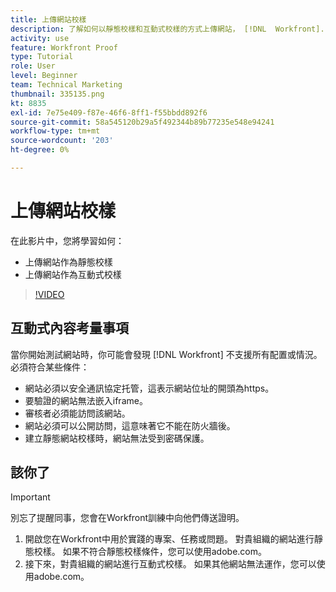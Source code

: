 ```yaml
---
title: 上傳網站校樣
description: 了解如何以靜態校樣和互動式校樣的方式上傳網站， [!DNL  Workfront].
activity: use
feature: Workfront Proof
type: Tutorial
role: User
level: Beginner
team: Technical Marketing
thumbnail: 335135.png
kt: 8835
exl-id: 7e75e409-f87e-46f6-8ff1-f55bbdd892f6
source-git-commit: 58a545120b29a5f492344b89b77235e548e94241
workflow-type: tm+mt
source-wordcount: '203'
ht-degree: 0%

---
```


# 上傳網站校樣

在此影片中，您將學習如何：

* 上傳網站作為靜態校樣
* 上傳網站作為互動式校樣

>[!VIDEO](https://video.tv.adobe.com/v/335135/?quality=12)


## 互動式內容考量事項

當你開始測試網站時，你可能會發現 [!DNL Workfront] 不支援所有配置或情況。 必須符合某些條件：

* 網站必須以安全通訊協定托管，這表示網站位址的開頭為https。
* 要驗證的網站無法嵌入iframe。
* 審核者必須能訪問該網站。
* 網站必須可以公開訪問，這意味著它不能在防火牆後。
* 建立靜態網站校樣時，網站無法受到密碼保護。

## 該你了

>[!IMPORTANT]
>
>別忘了提醒同事，您會在Workfront訓練中向他們傳送證明。

1. 開啟您在Workfront中用於實踐的專案、任務或問題。 對貴組織的網站進行靜態校樣。 如果不符合靜態校樣條件，您可以使用adobe.com。
1. 接下來，對貴組織的網站進行互動式校樣。 如果其他網站無法運作，您可以使用adobe.com。

<!-- 
Learn more about these considerations in the articles Generate a static proof for a website or other web content and Generate an interactive proof for a website or other web content. 
-->

<!--
### Learn more
[!DNL Workfront] also supports interactive proofing of files generated from a ZIP file. Learn how to prepare the ZIP file for uploading in the article Interactive content proofs.

* Generate a static proof for a website or other web content
* Generate an interactive proof for a website or other web content
* Generate a proof for interactive content in a ZIP file
* Understand the desktop proofing viewer
* Install the desktop proofing viewer
-->
